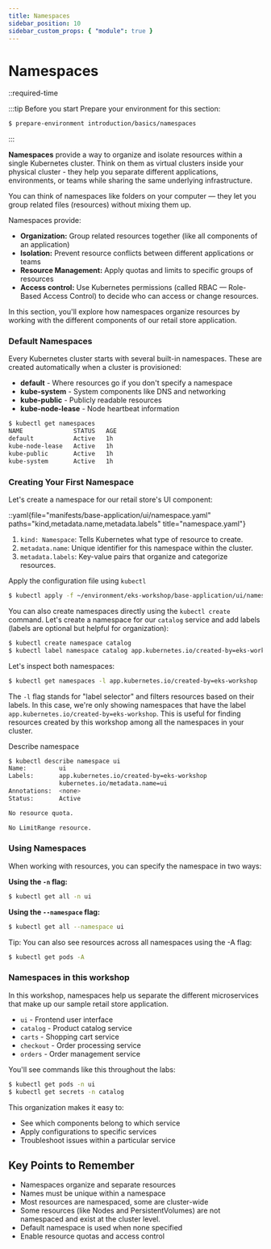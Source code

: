 ```yaml
---
title: Namespaces
sidebar_position: 10
sidebar_custom_props: { "module": true }
---
```


# Namespaces

::required-time

:::tip Before you start
Prepare your environment for this section:

```bash timeout=300 wait=10
$ prepare-environment introduction/basics/namespaces
```

:::

**Namespaces** provide a way to organize and isolate resources within a single Kubernetes cluster. Think on them as virtual clusters inside your physical cluster - they help you separate different applications, environments, or teams while sharing the same underlying infrastructure.

You can think of namespaces like folders on your computer — they let you group related files (resources) without mixing them up.

Namespaces provide:
- **Organization:** Group related resources together (like all components of an application)
- **Isolation:** Prevent resource conflicts between different applications or teams
- **Resource Management:** Apply quotas and limits to specific groups of resources
- **Access control:** Use Kubernetes permissions (called RBAC — Role-Based Access Control) to decide who can access or change resources.

In this section, you'll explore how namespaces organize resources by working with the different components of our retail store application.

### Default Namespaces
Every Kubernetes cluster starts with several built-in namespaces. These are created automatically when a cluster is provisioned:

- **default** - Where resources go if you don't specify a namespace
- **kube-system** - System components like DNS and networking
- **kube-public** - Publicly readable resources
- **kube-node-lease** - Node heartbeat information

```bash
$ kubectl get namespaces
NAME              STATUS   AGE
default           Active   1h
kube-node-lease   Active   1h
kube-public       Active   1h
kube-system       Active   1h
```

### Creating Your First Namespace
Let's create a namespace for our retail store's UI component:

::yaml{file="manifests/base-application/ui/namespace.yaml" paths="kind,metadata.name,metadata.labels" title="namespace.yaml"}

1. `kind: Namespace`: Tells Kubernetes what type of resource to create.
2. `metadata.name`: Unique identifier for this namespace within the cluster.
3. `metadata.labels`: Key-value pairs that organize and categorize resources.

Apply the configuration file using `kubectl`
```bash
$ kubectl apply -f ~/environment/eks-workshop/base-application/ui/namespace.yaml
```

You can also create namespaces directly using the `kubectl create` command. Let's create a namespace for our `catalog` service and add labels (labels are optional but helpful for organization):

```bash
$ kubectl create namespace catalog
$ kubectl label namespace catalog app.kubernetes.io/created-by=eks-workshop
```

Let's inspect both namespaces:
```bash
$ kubectl get namespaces -l app.kubernetes.io/created-by=eks-workshop
```

The `-l` flag stands for "label selector" and filters resources based on their labels. In this case, we're only showing namespaces that have the label `app.kubernetes.io/created-by=eks-workshop`. This is useful for finding resources created by this workshop among all the namespaces in your cluster.

Describe namespace
```bash
$ kubectl describe namespace ui
Name:         ui
Labels:       app.kubernetes.io/created-by=eks-workshop
              kubernetes.io/metadata.name=ui
Annotations:  <none>
Status:       Active

No resource quota.

No LimitRange resource.
```

### Using Namespaces
When working with resources, you can specify the namespace in two ways:

**Using the `-n` flag:**
```bash
$ kubectl get all -n ui
```

**Using the `--namespace` flag:**
```bash
$ kubectl get all --namespace ui
```


Tip: You can also see resources across all namespaces using the -A flag:

```bash
$ kubectl get pods -A
```

### Namespaces in this workshop
In this workshop, namespaces help us separate the different microservices that make up our sample retail store application.

- `ui` - Frontend user interface
- `catalog` - Product catalog service
- `carts` - Shopping cart service
- `checkout` - Order processing service
- `orders` - Order management service

You'll see commands like this throughout the labs:
```bash
$ kubectl get pods -n ui
$ kubectl get secrets -n catalog
```

This organization makes it easy to:
* See which components belong to which service
* Apply configurations to specific services
* Troubleshoot issues within a particular service

## Key Points to Remember
* Namespaces organize and separate resources
* Names must be unique within a namespace
* Most resources are namespaced, some are cluster-wide
* Some resources (like Nodes and PersistentVolumes) are not namespaced and exist at the cluster level.
* Default namespace is used when none specified
* Enable resource quotas and access control